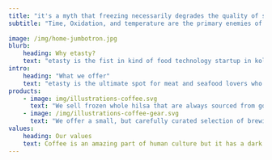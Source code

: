 ```yaml
---
title: "it's a myth that freezing necessarily degrades the quality of seafood fish like ilish/hilsa."
subtitle: "Time, Oxidation, and temperature are the primary enemies of all fresh seafood. It’s well known that bacteria are the major cause of seafood spoilage.With the right packaging, right freezing process, and maintaining the right temperature, we can stop all these.learn how we follow science to deliver a quality as fresh throughout the year.No matter whether it's winter or summer or monsoon.you wish, we deliver. 100% quality guaranteed.We never add any preservative like harmful formalin to to prevent its decay. No never"
 
image: /img/home-jumbotron.jpg
blurb:
    heading: Why etasty?
    text: "etasty is the fist in kind of food technology startup in kolkata that deliver frozen seafood and meat with solid science backed process.We repackage our products and establish a solid cold chain process to retain its maximum quality and taste.We are a bunch of engineers who really wanted to have a tasty food like hilsa through our the year.We tried many different method.we experimented lot.Finally we came up with a solution by understanding the chemical reaction happening during food lifecycle.We thought, its a good time to share our knowledge.Thus etasty has born with a single mission.Eat well with science." 
intro:
    heading: "What we offer"
    text: "etasty is the ultimate spot for meat and seafood lovers who want to have a tasty food all the time and learn science behind tasty and quality food.We source our product from reputed farm,we package, freez and process seriously. we’re happy to pass that knowledge to anyone."
products:
    - image: img/illustrations-coffee.svg
      text: "We sell frozen whole hilsa that are always sourced from good river like Ganga. We occasanlly stock padma hilsa but never stock hilsa from other river or occeon or even myanma yes. We’re proud to offer a 100% money back gurantee if our hilsa is not from ganga or padma.We clean, repackage in air tight cointainer and freeze them with correct temparature. We never take out our product from freezer until you order to us. Our every product is stamped with the date of procurement,weight,width, height, eye color and source of origin.Check our product details page or contact us directly for current availability."
    - image: /img/illustrations-coffee-gear.svg
      text: "We offer a small, but carefully curated selection of brewing gear and tools for every taste and experience level. No matter if you roast your own beans or just bought your first french press, you’ll find a gadget to fall in love with in our shop."
values:
    heading: Our values
    text: Coffee is an amazing part of human culture but it has a dark side too – one of colonialism and mindless abuse of natural resources and human lives. We want to turn this around and return the coffee trade to the drink’s exhilarating, empowering and unifying nature.
---
```


